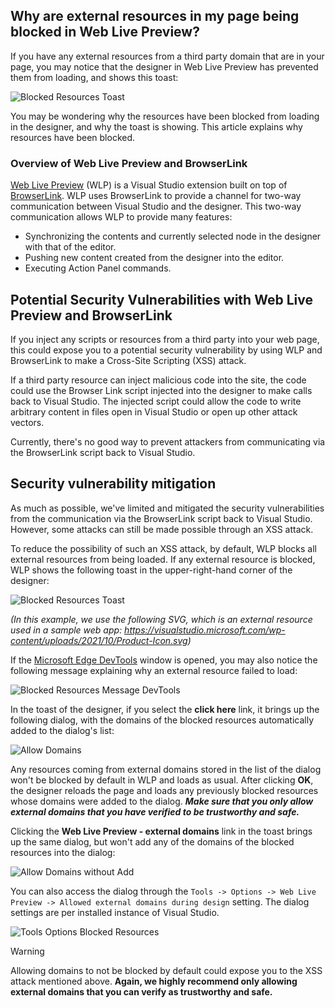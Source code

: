 ## Why are external resources in my page being blocked in Web Live Preview?

If you have any external resources from a third party domain that are in your page, you may notice that the designer in Web Live Preview has prevented them from loading, and shows this toast:

![Blocked Resources Toast](https://user-images.githubusercontent.com/8541576/220452947-52dc80dc-19c5-40e9-9f10-12007d209491.png)

You may be wondering why the resources have been blocked from loading in the designer, and why the toast is showing. This article explains why resources have been blocked.

### Overview of Web Live Preview and BrowserLink

[Web Live Preview](https://devblogs.microsoft.com/dotnet/introducing-web-live-preview/) (WLP) is a Visual Studio extension built on top of [BrowserLink](/aspnet/core/client-side/using-browserlink). WLP uses BrowserLink to provide a channel for two-way communication between Visual Studio and the designer. This two-way communication allows WLP to provide many features:

* Synchronizing the contents and currently selected node in the designer with that of the editor.
* Pushing new content created from the designer into the editor.
* Executing Action Panel commands.

## Potential Security Vulnerabilities with Web Live Preview and BrowserLink

If you inject any scripts or resources from a third party into your web page, this could expose you to a potential security vulnerability by using WLP and BrowserLink to make a Cross-Site Scripting (XSS) attack.

If a third party resource can inject malicious code into the site, the code could use the Browser Link script injected into the designer to make calls back to Visual Studio. The injected script could allow the code to write arbitrary content in files open in Visual Studio or open up other attack vectors.

Currently, there's no good way to prevent attackers from communicating via the BrowserLink script back to Visual Studio.

## Security vulnerability mitigation

As much as possible, we've limited and mitigated the security vulnerabilities from the communication via the BrowserLink script back to Visual Studio. However, some attacks can still be made possible through an XSS attack.

To reduce the possibility of such an XSS attack, by default, WLP blocks all external resources from being loaded. If any external resource is blocked, WLP shows the following toast in the upper-right-hand corner of the designer:

![Blocked Resources Toast](https://user-images.githubusercontent.com/8541576/220452947-52dc80dc-19c5-40e9-9f10-12007d209491.png)

*(In this example, we use the following SVG, which is an external resource used in a sample web app: https://visualstudio.microsoft.com/wp-content/uploads/2021/10/Product-Icon.svg)*

If the [Microsoft Edge DevTools](/microsoft-edge/devtools-guide-chromium/overview) window is opened, you may also notice the following message explaining why an external resource failed to load:

![Blocked Resources Message DevTools](https://user-images.githubusercontent.com/8541576/220453093-773a6592-375c-43f3-8580-bae1207c04b4.png)

In the toast of the designer, if you select the **click here** link, it brings up the following dialog, with the domains of the blocked resources automatically added to the dialog's list:

![Allow Domains](https://user-images.githubusercontent.com/8541576/220453127-86114eb1-b3c6-465d-87c6-7bc6a31ea686.png)

Any resources coming from external domains stored in the list of the dialog won't be blocked by default in WLP and loads as usual. After clicking **OK**, the designer reloads the page and loads any previously blocked resources whose domains were added to the dialog. ***Make sure that you only allow external domains that you have verified to be trustworthy and safe.***

Clicking the **Web Live Preview - external domains** link in the toast brings up the same dialog, but won't add any of the domains of the blocked resources into the dialog:

![Allow Domains without Add](https://user-images.githubusercontent.com/8541576/220453161-81d77e15-5e70-415f-bced-62421159b151.png)

You can also access the dialog through the `Tools -> Options -> Web Live Preview -> Allowed external domains during design`  setting. The dialog settings are per installed instance of Visual Studio.

![Tools Options Blocked Resources](https://user-images.githubusercontent.com/8541576/220453205-012d1d8a-0883-465f-9c25-6d4b4e2f00dd.png)

> [!WARNING]
>
>Allowing domains to not be blocked by default could expose you to the XSS attack mentioned above. **Again, we highly recommend only allowing external domains that you can verify as trustworthy and safe.**
